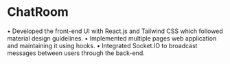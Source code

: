 # ChatRoom
• Developed the front-end UI with React.js and Tailwind CSS which followed material design guidelines.
• Implemented multiple pages web application and maintaining it using hooks.
• Integrated Socket.IO to broadcast messages between users through the back-end.
